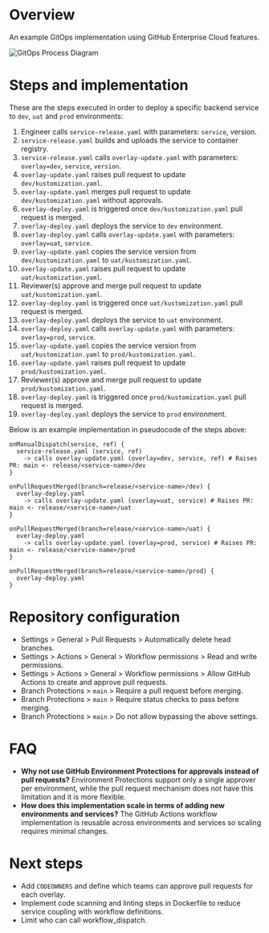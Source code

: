 # Overview

An example GitOps implementation using GitHub Enterprise Cloud features.

![GitOps Process Diagram](./docs/process.png)

# Steps and implementation

These are the steps executed in order to deploy a specific backend service to `dev`, `uat` and `prod` environments:

01. Engineer calls `service-release.yaml` with parameters: `service`, version.
02. `service-release.yaml` builds and uploads the service to container registry.
03. `service-release.yaml` calls `overlay-update.yaml` with parameters: `overlay=dev`, `service`, `version`.
04. `overlay-update.yaml` raises pull request to update `dev/kustomization.yaml`.
05. `overlay-update.yaml` merges pull request to update `dev/kustomization.yaml` without approvals.
06. `overlay-deploy.yaml` is triggered once `dev/kustomization.yaml` pull request is merged.
07. `overlay-deploy.yaml` deploys the service to `dev` environment.
08. `overlay-deploy.yaml` calls `overlay-update.yaml` with parameters: `overlay=uat`, `service`.
09. `overlay-update.yaml` copies the service version from `dev/kustomization.yaml` to `uat/kustomization.yaml`.
10. `overlay-update.yaml` raises pull request to update `uat/kustomization.yaml`.
11. Reviewer(s) approve and merge pull request to update `uat/kustomization.yaml`.
12. `overlay-deploy.yaml` is triggered once `uat/kustomization.yaml` pull request is merged.
13. `overlay-deploy.yaml` deploys the service to `uat` environment.
14. `overlay-deploy.yaml` calls `overlay-update.yaml` with parameters: `overlay=prod`, `service`.
15. `overlay-update.yaml` copies the service version from `uat/kustomization.yaml` to `prod/kustomization.yaml`.
16. `overlay-update.yaml` raises pull request to update `prod/kustomization.yaml`.
17. Reviewer(s) approve and merge pull request to update `prod/kustomization.yaml`.
18. `overlay-deploy.yaml` is triggered once `prod/kustomization.yaml` pull request is merged.
19. `overlay-deploy.yaml` deploys the service to `prod` environment.

Below is an example implementation in pseudocode of the steps above:

```
onManualDispatch(service, ref) {
  service-release.yaml (service, ref)
    -> calls overlay-update.yaml (overlay=dev, service, ref) # Raises PR: main <- release/<service-name>/dev
}

onPullRequestMerged(branch=release/<service-name>/dev) {
  overlay-deploy.yaml
    -> calls overlay-update.yaml (overlay=uat, service) # Raises PR: main <- release/<service-name>/uat
}

onPullRequestMerged(branch=release/<service-name>/uat) {
  overlay-deploy.yaml
    -> calls overlay-update.yaml (overlay=prod, service) # Raises PR: main <- release/<service-name>/prod
}

onPullRequestMerged(branch=release/<service-name>/prod) {
  overlay-deploy.yaml
}
```

# Repository configuration

- Settings > General > Pull Requests > Automatically delete head branches.
- Settings > Actions > General > Workflow permissions > Read and write permissions.
- Settings > Actions > General > Workflow permissions > Allow GitHub Actions to create and approve pull requests.
- Branch Protections > `main` > Require a pull request before merging.
- Branch Protections > `main` > Require status checks to pass before merging.
- Branch Protections > `main` > Do not allow bypassing the above settings.

# FAQ

- **Why not use GitHub Environment Protections for approvals instead of pull requests?** Environment Protections support only a single approver per environment, while the pull request mechanism does not have this limitation and it is more flexible.
- **How does this implementation scale in terms of adding new environments and services?** The GitHub Actions workflow implementation is reusable across environments and services so scaling requires minimal changes.

# Next steps

- Add `CODEOWNERS` and define which teams can approve pull requests for each overlay.
- Implement code scanning and linting steps in Dockerfile to reduce service coupling with workflow definitions.
- Limit who can call workflow_dispatch.
